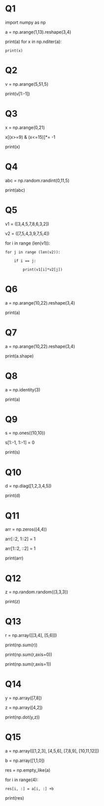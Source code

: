 # Q1

import numpy as np

a = np.arange(1,13).reshape(3,4)

print(a)
for x in np.nditer(a):

    print(x)
    

# Q2


v = np.arange(5,51,5)

print(v[1:-1])


# Q3

x = np.arange(0,21)

x[(x>=9) & (x<=15)]*= -1

print(x)


# Q4

abc = np.random.randint(0,11,5)

print(abc)


# Q5


v1 = ([3,4,5,7,8,6,3,2])

v2 = ([7,5,4,3,9,7,5,4])

for i in range (len(v1)):

    for j in range (len(v2)):
    
        if i == j:
        
            print(v1[i]*v2[j])
            


# Q6

a = np.arange(10,22).reshape(3,4)

print(a)


# Q7

a = np.arange(10,22).reshape(3,4)

print(a.shape)


# Q8

a = np.identity(3)

print(a)


# Q9

s = np.ones((10,10))

s[1:-1, 1:-1] = 0

print(s)


# Q10

d = np.diag([1,2,3,4,5])

print(d)


# Q11

arr = np.zeros((4,4))

arr[::2, 1::2] = 1

arr[1::2, ::2] = 1

print(arr)


# Q12

z = np.random.random((3,3,3))

print(z)


# Q13

r = np.array([[3,4], [5,6]])

print(np.sum(r))

print(np.sum(r,axis=0))

print(np.sum(r,axis=1))



# Q14

y = np.array([7,8])

z = np.array([4,2])

print(np.dot(y,z))



# Q15

a = np.array([[1,2,3], [4,5,6], [7,8,9], [10,11,12]])

b = np.array([1,1,0])

res = np.empty_like(a)

for i in range(4):

    res[i, :] = a[i, :] +b
    
print(res)

